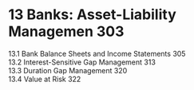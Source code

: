 # 13 Banks: Asset-Liability Managemen 303  

13.1 Bank Balance Sheets and Income Statements 305   
13.2 Interest-Sensitive Gap Management 313   
13.3 Duration Gap Management 320   
13.4 Value at Risk 322  
